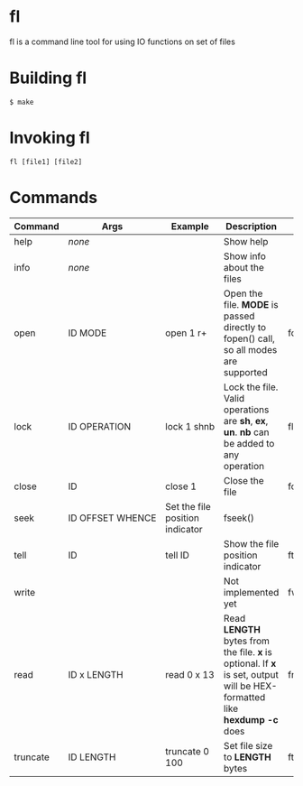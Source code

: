# fl
fl is a command line tool for using IO functions on set of files

# Building fl

```
$ make
```

# Invoking fl

```
fl [file1] [file2]
```

# Commands
| Command | Args | Example | Description | stdio |
| ------- | --------- | ------- | ----------- | ------------- |
| help | _none_ | | Show help | |
| info | _none_ | | Show info about the files | |
| open | ID&nbsp;MODE | open&nbsp;1&nbsp;r+ | Open the file. **MODE** is passed directly to fopen() call, so all modes are supported | fopen() |
| lock | ID&nbsp;OPERATION | lock&nbsp;1&nbsp;shnb | Lock the file. Valid operations are **sh**, **ex**, **un**. **nb** can be added to any operation | flock() |
| close | ID | close 1 | Close the file | fclose() |
| seek | ID&nbsp;OFFSET&nbsp;WHENCE | Set the file position indicator | fseek() |
| tell | ID | tell&nbsp;ID | Show the file position indicator | ftell() |
| write | | | Not implemented yet | fwrite() |
| read | ID&nbsp;x&nbsp;LENGTH | read 0 x 13 | Read **LENGTH** bytes from the file. **x** is optional. If **x** is set, output will be HEX-formatted like **hexdump -c** does | fread() |
| truncate | ID&nbsp;LENGTH | truncate 0 100 | Set file size to **LENGTH** bytes | ftruncate() |
